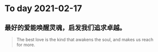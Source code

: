 
# To day 2021-02-17


## 最好的爱能唤醒灵魂，启发我们追求卓越。
> The best love is the kind that awakens the soul, and makes us reach for more.

    